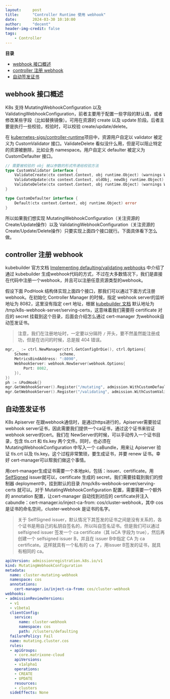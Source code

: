 ```yaml
---
layout:     post
title:      "Controller Runtime 使用 webhook"
date:       2024-03-30 10:10:00
author:     "decent"
header-img-credit: false
tags:
    - Controller
---
```


**目录**
- [webhook 接口概述](#webhook-接口概述)
- [controller 注册 webhook](#controller-注册-webhook)
- [自动签发证书](#自动签发证书)

## webhook 接口概述
K8s 支持 MutatingWebhookConfiguration 以及 ValidatingWebhookConfiguration，前者主要用于配置一些字段的默认值，或者修改某些字段（比如替换镜像）。可用在资源的 create 以及 update 阶段。后者主要是执行一些校验，校验时，可以校验 create/update/delete。

在 [kubernetes-sigs/controller-runtime](https://github.com/kubernetes-sigs/controller-runtime)项目中，资源用户自定以 validator 被定义为 CustomValidator 接口。ValidateDelete 看似没什么用，但是可以阻止特定的资源被删除，比如业务 namespace。用户自定义 defaulter 被定义为 CustomDefaulter 接口。
```go
// 需要被校验的 obj 被以参数的形式传递给校验方法
type CustomValidator interface {
	ValidateCreate(ctx context.Context, obj runtime.Object) (warnings Warnings, err error)
	ValidateUpdate(ctx context.Context, oldObj, newObj runtime.Object) (warnings Warnings, err error)
	ValidateDelete(ctx context.Context, obj runtime.Object) (warnings Warnings, err error)
}

type CustomDefaulter interface {
	Default(ctx context.Context, obj runtime.Object) error
}
```
所以如果我们想实现 MutatingWebhookConfiguration（关注资源的Create/Update操作）以及 ValidatingWebhookConfiguration（关注资源的Create/Update/Delete操作）只要实现上面四个接口就行。下面具体看下怎么做。


## controller 注册 webhook
kubebuilder 官方文档 [Implementing defaulting/validating webhooks](https://book.kubebuilder.io/cronjob-tutorial/webhook-implementation) 中介绍了通过 kubebuilder 生成webhook代码的方式，不过在大多数情况下，我们是直接在代码中注册一个webhook，并且可以注册任意资源类型的webhook。

假设下面 PodHook 结构体实现上面四个接口，那我们可以通过下面方式注册 webhook。在初始化 Controller Manager 的时候，指定 webhook server的监听地址为 8082，这里没有指定 cert 地址，根据 [kubebuilder 文档](https://book.kubebuilder.io/cronjob-tutorial/running) 默认地址为 /tmp/k8s-webhook-server/serving-certs，这意味着我们需要将 certificate 对应的 secret 挂载到这个目录，后面会介绍怎么通过 cert-manager 为webhook自动签发证书。

> 注意，我们在注册地址时，一定要以分隔符 `/` 开头，要不然虽然能注册成功，但是在访问的时候，总是报 404 错误。

```go
mgr, _ := ctrl.NewManager(ctrl.GetConfigOrDie(), ctrl.Options{
    Scheme:             scheme,
    MetricsBindAddress: ":8090",
    WebhookServer: webhook.NewServer(webhook.Options{
        Port: 8082,
    }),
})
ph := &PodHook{}
mgr.GetWebhookServer().Register("/mutating", admission.WithCustomDefaulter(scheme, &corev1.Pod{}, ph))
mgr.GetWebhookServer().Register("/validating", admission.WithCustomValidator(scheme, &corev1.Pod{}, ph))
```

## 自动签发证书
K8s Apiserver 在跟webhook通信时，是通过https进行的，Apiserver需要验证 webhook server证书，因此需要我们提供一个ca证书，通过这个证书来验证webhook server的cert。我们在 NewServer的时候，可以手动传入一个证书目录，包含 tls.crt 和 tls.key 两个文件。同时，也必须在 MutatingWebhookConfiguration 中写入一个 caBundle，用来让 Apiserver 验证 tls.crt 以及 tls.key。这个过程非常繁琐，要生成证书，并要 renew 证书。幸好 cert-manager可以帮我们做这个事情。

用cert-manager生成证书需要一个本地pki，包括：issuer、certificate。用[SelfSigned](https://cert-manager.io/docs/configuration/selfsigned/) issuer就可以，certificate 生成的 secret，我们需要挂载到我们的控制器 deployment中，挂到默认的目录 /tmp/k8s-webhook-server/serving-certs 就可以。对于 MutatingWebhookConfiguration 配置，需要需要一个额外的 annotation 配置，让cert-manager 自动找到对应的 certificate并注入cabundle：cert-manager.io/inject-ca-from: cos/cluster-webhook，其中 cos 是证书的命名空间，cluster-webhook 是证书的名字。

> 关于 SelfSigned issuer，默认情况下其签发的证书之间是没有关系的，各个证书是用自己的私钥自签名的，所以叫自签名证书。但是我们可以通过 selfsigned issuer 签发一个 ca certificate（其 isCA 字段为 true），然后再创建一个 selfsigned issuer B，并且在 issuer B中指定 CA 为 ca certificate。这样就具有一个私有的 ca 了，用issuer B签发的证书，就具有相同的 ca。

```yaml
apiVersion: admissionregistration.k8s.io/v1
kind: MutatingWebhookConfiguration
metadata:
  name: cluster-mutating-webhook
  namespace: cos
  annotations:
    cert-manager.io/inject-ca-from: cos/cluster-webhook
webhooks:
- admissionReviewVersions:
  - v1
  - v1beta1
  clientConfig:
    service:
      name: cluster-webhook
      namespace: cos
      path: /clusters/defaulting
  failurePolicy: Fail
  name: mutating.cluster.cos
  rules:
  - apiGroups:
    - core.matrixone-cloud
    apiVersions:
    - v1alpha1
    operations:
    - CREATE
    - UPDATE
    resources:
    - clusters
  sideEffects: None

```
